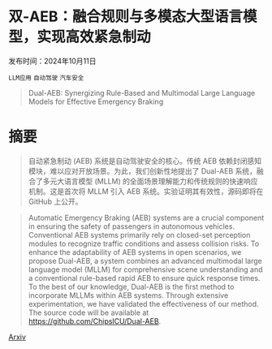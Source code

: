 # 双-AEB：融合规则与多模态大型语言模型，实现高效紧急制动

发布时间：2024年10月11日

`LLM应用` `自动驾驶` `汽车安全`

> Dual-AEB: Synergizing Rule-Based and Multimodal Large Language Models for Effective Emergency Braking

# 摘要

> 自动紧急制动 (AEB) 系统是自动驾驶安全的核心。传统 AEB 依赖封闭感知模块，难以应对开放场景。为此，我们创新性地提出了 Dual-AEB 系统，融合了多元大语言模型 (MLLM) 的全面场景理解能力和传统规则的快速响应机制。这是首次将 MLLM 引入 AEB 系统。实验证明其有效性，源码即将在 GitHub 上公开。

> Automatic Emergency Braking (AEB) systems are a crucial component in ensuring the safety of passengers in autonomous vehicles. Conventional AEB systems primarily rely on closed-set perception modules to recognize traffic conditions and assess collision risks. To enhance the adaptability of AEB systems in open scenarios, we propose Dual-AEB, a system combines an advanced multimodal large language model (MLLM) for comprehensive scene understanding and a conventional rule-based rapid AEB to ensure quick response times. To the best of our knowledge, Dual-AEB is the first method to incorporate MLLMs within AEB systems. Through extensive experimentation, we have validated the effectiveness of our method. The source code will be available at https://github.com/ChipsICU/Dual-AEB.

[Arxiv](https://arxiv.org/abs/2410.08616)